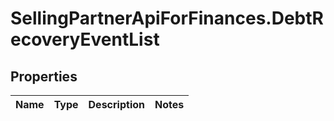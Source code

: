 # SellingPartnerApiForFinances.DebtRecoveryEventList

## Properties
Name | Type | Description | Notes
------------ | ------------- | ------------- | -------------


